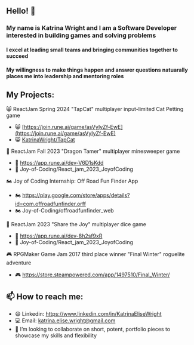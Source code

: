## Hello! 👋
### My name is Katrina Wright and I am a Software Developer interested in building games and solving problems
#### I excel at leading small teams and bringing communities together to succeed
#### My willingness to make things happen and answer questions natuarally places me into leadership and mentoring roles
## My Projects:
😸 ReactJam Spring 2024 "TapCat" multiplayer input-limited Cat Petting game
- 😸 [https://join.rune.ai/game/asVyIyZf-EwE](https://join.rune.ai/game/asVyIyZf-EwE)
- 😸 [KatrinaWright/TapCat](https://github.com/KatrinaWright/TapCat)
  
🐉 ReactJam Fall 2023 "Dragon Tamer" multiplayer minesweeper game
- 🐉 https://app.rune.ai/dev-V6D1sKdd
- 🐉 Joy-of-Coding/React_jam_2023_JoyofCoding
  
🏍 Joy of Coding Internship: Off Road Fun Finder App
- 🏍 https://play.google.com/store/apps/details?id=com.offroadfunfinder.orff
- 🏍 Joy-of-Coding/offroadfunfinder_web
  
🎲 ReactJam 2023 "Share the Joy" multiplayer dice game
- 🎲 https://app.rune.ai/dev-8h2sf9xR
- 🎲 Joy-of-Coding/React_jam_2023_JoyofCoding
  
🎮 RPGMaker Game Jam 2017 third place winner "Final Winter" roguelite adventure
- 🎮 https://store.steampowered.com/app/1497510/Final_Winter/
  
## 📫 How to reach me:
- 😄 Linkedin: https://www.linkedin.com/in/KatrinaEliseWright
- 💻 Email: katrina.elise.wright@gmail.com
- 👯 I’m looking to collaborate on short, potent, portfolio pieces to showcase my skills and flexibility


<!--
**KatrinaWright/KatrinaWright** is a ✨ _special_ ✨ repository because its `README.md` (this file) appears on your GitHub profile.

Here are some ideas to get you started:

- 🌱 I’m currently learning Swift for MAC and Redwood for full stack development
- 🔭 I’m currently working on: Joy of Coding Internship: Off Road Fun Finder App
- - 🏍 https://play.google.com/store/apps/details?id=com.offroadfunfinder.orff
- - 🏍 Joy-of-Coding/offroadfunfinder_web

- 🔭 I’m currently working on ...
- 🌱 I’m currently learning ...
- 👯 I’m looking to collaborate on ...
- 🤔 I’m looking for help with ...
- 💬🍤🕹🏆🏆💻🖥🖱💵 Ask me about ...
- 📫 How to reach me: ...
- 😄 Pronouns: ...
- ⚡ Fun fact: ...
-->
